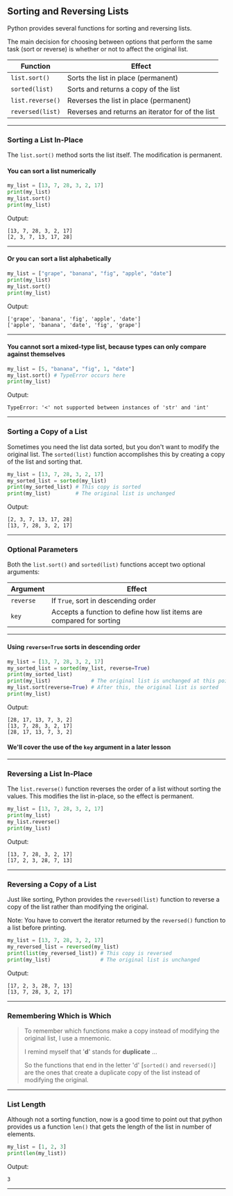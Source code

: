 ## Sorting and Reversing Lists

Python provides several functions for sorting and reversing lists.

The main decision for choosing between options that perform the same task
(sort or reverse) is whether or not to affect the original list.

|Function|Effect|
|-|-|
|`list.sort()`|Sorts the list in place (permanent)|
|`sorted(list)`|Sorts and returns a copy of the list|
|`list.reverse()`|Reverses the list in place (permanent)|
|`reversed(list)`|Reverses and returns an iterator for of the list|

---

### Sorting a List In-Place

The `list.sort()` method sorts the list itself. The modification is permanent.

#### You can sort a list numerically

```python
my_list = [13, 7, 28, 3, 2, 17]
print(my_list)
my_list.sort()
print(my_list)
```

Output:

```
[13, 7, 28, 3, 2, 17]
[2, 3, 7, 13, 17, 28]
```

---

#### Or you can sort a list alphabetically

```python
my_list = ["grape", "banana", "fig", "apple", "date"]
print(my_list)
my_list.sort()
print(my_list)
```

Output:

```
['grape', 'banana', 'fig', 'apple', 'date']
['apple', 'banana', 'date', 'fig', 'grape']
```

---

#### You **cannot** sort a mixed-type list, because types can only compare against themselves

```python
my_list = [5, "banana", "fig", 1, "date"]
my_list.sort() # TypeError occurs here
print(my_list)
```

Output:

```
TypeError: '<' not supported between instances of 'str' and 'int'
```

---

### Sorting a Copy of a List

Sometimes you need the list data sorted, but you don't want to modify the
original list. The `sorted(list)` function accomplishes this by creating a copy
of the list and sorting that.

```python
my_list = [13, 7, 28, 3, 2, 17]
my_sorted_list = sorted(my_list)
print(my_sorted_list) # This copy is sorted
print(my_list)        # The original list is unchanged
```

Output:

```
[2, 3, 7, 13, 17, 28]
[13, 7, 28, 3, 2, 17]
```

---

### Optional Parameters

Both the `list.sort()` and `sorted(list)` functions accept two optional
arguments:

|Argument|Effect|
|-|-|
|`reverse`|If `True`, sort in descending order|
|`key`|Accepts a function to define how list items are compared for sorting|

---

#### Using `reverse=True` sorts in descending order

```python
my_list = [13, 7, 28, 3, 2, 17]
my_sorted_list = sorted(my_list, reverse=True)
print(my_sorted_list)
print(my_list)             # The original list is unchanged at this point
my_list.sort(reverse=True) # After this, the original list is sorted
print(my_list)
```

Output:

```
[28, 17, 13, 7, 3, 2]
[13, 7, 28, 3, 2, 17]
[28, 17, 13, 7, 3, 2]
```

#### We'll cover the use of the `key` argument in a later lesson

---

### Reversing a List In-Place

The `list.reverse()` function reverses the order of a list without sorting
the values. This modifies the  list in-place, so the effect is permanent.

```python
my_list = [13, 7, 28, 3, 2, 17]
print(my_list)
my_list.reverse()
print(my_list)
```

Output:

```
[13, 7, 28, 3, 2, 17]
[17, 2, 3, 28, 7, 13]
```

---

### Reversing a Copy of a List

Just like sorting, Python provides the `reversed(list)` function to reverse a
copy of the list rather than modifying the original.

Note: You have to convert the iterator returned by the `reversed()` function
to a list before printing.

```python
my_list = [13, 7, 28, 3, 2, 17]
my_reversed_list = reversed(my_list)
print(list(my_reversed_list)) # This copy is reversed
print(my_list)                # The original list is unchanged
```

Output:

```
[17, 2, 3, 28, 7, 13]
[13, 7, 28, 3, 2, 17]
```

---

### Remembering Which is Which

> To remember which functions make a copy instead of modifying the original
> list, I use a mnemonic.
>
> I remind myself that '**d**' stands for **duplicate** ...
> 
> So the functions that  end in the letter 'd' [`sorted()` and `reversed()`] 
> are the ones that create a duplicate copy of the list instead of modifying 
> the original.

---

### List Length

Although not a sorting function, now is a good time to point out that
python provides us a function `len()` that gets the length of the list
in number of elements.

```python
my_list = [1, 2, 3]
print(len(my_list))
```

Output:

```
3
```

---
